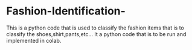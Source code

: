 # Fashion-Identification-


This is a python code that is used to classify the fashion items that is to classify the shoes,shirt,pants,etc...
It a python code that is to be run and implemented in colab.
